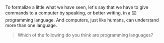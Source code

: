 To formalize a little what we have seen, let's say that we have to give commands to a computer by speaking, or better writing, in a :keyboard: programming language. And computers, just like humans, can understand more than one language.

> Which of the following do you think are programming languages?